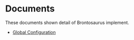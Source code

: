 # Documents

These documents shown detail of Brontosaurus implement.

-   [Global Configuration](/docs/document/global.md)
